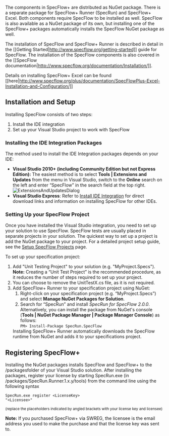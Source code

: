 The components in SpecFlow+ are distributed as NuGet package. There is a separate package for SpecFlow+ Runner (SpecRun) and SpecFlow+ Excel. Both components require SpecFlow to be installed as well. SpecFlow is also available as a NuGet package of  its own, but installing one of the SpecFlow+ packages automatically installs the SpecFlow NuGet package as well.

The installation of SpecFlow and SpecFlow+ Runner is described in detail in the [[Getting Started|http://www.specflow.org/getting-started]] guide for SpecFlow. The installation of the SpecFlow components is also covered in the [[SpecFlow documentation|http://www.specflow.org/documentation/Installation/]]. 

Details on installing SpecFlow+ Excel can be found [[here|http://www.specflow.org/plus/documentation/SpecFlowPlus-Excel-Installation-and-Configuration/]]

<h2>Installation and Setup</h2>
Installing SpecFlow consists of two steps:
<ol>
	<li>Install the IDE integration</li>
	<li>Set up your Visual Studio project to work with SpecFlow</li>
</ol>

<h3>Installing the IDE Integration Packages</h3>
The method used to install the IDE Integration packages depends on your IDE:
<ul>
	<li><strong>Visual Studio 2010+ (including Community Edition but not Express Edition):</strong> The easiest method is to select <strong>Tools&nbsp;|&nbsp;Extensions and Updates</strong> from the menu in Visual Studio, switch to the <strong>Online</strong> search on the left and enter “SpecFlow” in the search field at the top right.<br>
<img src="http://www.specflow.org/media/ExtensionsAndUpdatesDialog.png" alt="ExtensionsAndUpdatesDialog" class="alignnone size-full wp-image-1037" />
</li>
	<li><strong>Visual Studio Express</strong>: Refer to <a href="http://www.specflow.org/documentation/Install-IDE-Integration/">Install IDE Integration</a> for direct download links and information on installing SpecFlow for other IDEs.</li>
</ul>

<h3>Setting Up your SpecFlow Project</h3>
<p>Once you have installed the Visual Studio integration, you need to set up your solution to use SpecFlow. SpecFlow tests are usually placed in separate projects in your solution. The quickest way to set up a project is add the NuGet package to your project. For a detailed project setup guide, see the <a href="http://www.specflow.org/documentation/Setup-SpecFlow-Projects/">Setup SpecFlow Projects</a> page.</p>

<p>To set up your specification project:</p>
<ol>
	<li>Add  "Unit Testing Project" to your solution (e.g. "MyProject.Specs").<br>
<strong>Note:</strong> Creating a “Unit Test Project” is the recommended procedure, as it reduces the number of steps required to set up your project.</li>
        <li>You can choose to remove the UnitTestX.cs file, as it is not required.</li>
	<li>Add SpecFlow+ Runner to your specification project using NuGet:
<ol>
	<li>Right-click on your specification project (e.g. “MyProject.Specs”) and select <strong>Manage NuGet Packages for Solution</strong>.</li>
	<li>Search for “SpecRun” and install <em>SpecRun for SpecFlow 2.0.0</em>.
        <br>
        Alternatively, you can install the package from NuGet's console (<strong>Tools&nbsp;|&nbsp;NuGet Package Manager&nbsp;|&nbsp;Package Manager Console</strong>) as follows:<br>
<code>PM&gt; Install-Package SpecRun.SpecFlow</code></li>
</ol>
</li>
	Installing SpecFlow+ Runner automatically downloads the SpecFlow runtime from NuGet and adds it to your specifications project.
</ol>


<h2>Registering SpecFlow+</h2>
<p>Installing the NuGet packages installs SpecFlow and SpecFlow+ to the /packagesfolder of your Visual Studio solution. After installing the packages, register your license by starting SpecRun.exe (in /packages/SpecRun.Runner.1.x.y/tools) from the command line using the following syntax</p>

<code>SpecRun.exe register &lt;LicenseKey> "&lt;Licensee>"</code>
<p><small>(replace the placeholders indicated by angled brackets with your license key and licensee)</small></p>

<b>Note:</b> If you purchased SpecFlow+ via SWREG, the licensee is the email address you used to make the purchase and that the license key was sent to.